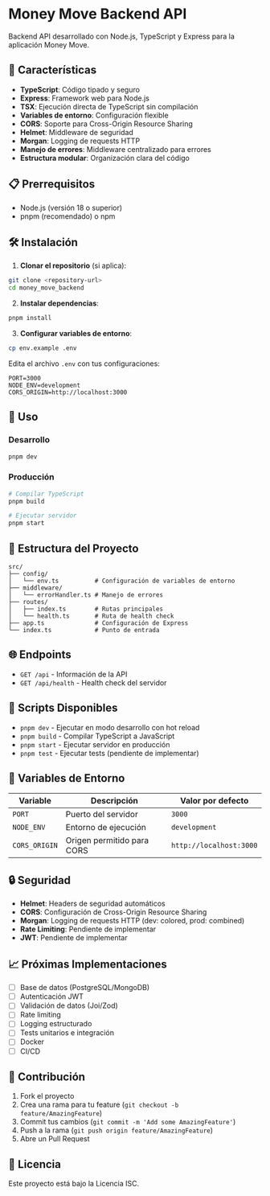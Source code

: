 # Money Move Backend API

Backend API desarrollado con Node.js, TypeScript y Express para la aplicación Money Move.

## 🚀 Características

- **TypeScript**: Código tipado y seguro
- **Express**: Framework web para Node.js
- **TSX**: Ejecución directa de TypeScript sin compilación
- **Variables de entorno**: Configuración flexible
- **CORS**: Soporte para Cross-Origin Resource Sharing
- **Helmet**: Middleware de seguridad
- **Morgan**: Logging de requests HTTP
- **Manejo de errores**: Middleware centralizado para errores
- **Estructura modular**: Organización clara del código

## 📋 Prerrequisitos

- Node.js (versión 18 o superior)
- pnpm (recomendado) o npm

## 🛠️ Instalación

1. **Clonar el repositorio** (si aplica):
```bash
git clone <repository-url>
cd money_move_backend
```

2. **Instalar dependencias**:
```bash
pnpm install
```

3. **Configurar variables de entorno**:
```bash
cp env.example .env
```

Edita el archivo `.env` con tus configuraciones:
```env
PORT=3000
NODE_ENV=development
CORS_ORIGIN=http://localhost:3000
```

## 🚀 Uso

### Desarrollo
```bash
pnpm dev
```

### Producción
```bash
# Compilar TypeScript
pnpm build

# Ejecutar servidor
pnpm start
```

## 📁 Estructura del Proyecto

```
src/
├── config/
│   └── env.ts          # Configuración de variables de entorno
├── middleware/
│   └── errorHandler.ts # Manejo de errores
├── routes/
│   ├── index.ts        # Rutas principales
│   └── health.ts       # Ruta de health check
├── app.ts              # Configuración de Express
└── index.ts            # Punto de entrada
```

## 🌐 Endpoints

- `GET /api` - Información de la API
- `GET /api/health` - Health check del servidor

## 🔧 Scripts Disponibles

- `pnpm dev` - Ejecutar en modo desarrollo con hot reload
- `pnpm build` - Compilar TypeScript a JavaScript
- `pnpm start` - Ejecutar servidor en producción
- `pnpm test` - Ejecutar tests (pendiente de implementar)

## 📝 Variables de Entorno

| Variable | Descripción | Valor por defecto |
|----------|-------------|-------------------|
| `PORT` | Puerto del servidor | `3000` |
| `NODE_ENV` | Entorno de ejecución | `development` |
| `CORS_ORIGIN` | Origen permitido para CORS | `http://localhost:3000` |

## 🔒 Seguridad

- **Helmet**: Headers de seguridad automáticos
- **CORS**: Configuración de Cross-Origin Resource Sharing
- **Morgan**: Logging de requests HTTP (dev: colored, prod: combined)
- **Rate Limiting**: Pendiente de implementar
- **JWT**: Pendiente de implementar

## 📈 Próximas Implementaciones

- [ ] Base de datos (PostgreSQL/MongoDB)
- [ ] Autenticación JWT
- [ ] Validación de datos (Joi/Zod)
- [ ] Rate limiting
- [ ] Logging estructurado
- [ ] Tests unitarios e integración
- [ ] Docker
- [ ] CI/CD

## 🤝 Contribución

1. Fork el proyecto
2. Crea una rama para tu feature (`git checkout -b feature/AmazingFeature`)
3. Commit tus cambios (`git commit -m 'Add some AmazingFeature'`)
4. Push a la rama (`git push origin feature/AmazingFeature`)
5. Abre un Pull Request

## 📄 Licencia

Este proyecto está bajo la Licencia ISC. 